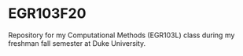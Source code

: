 # EGR103F20
Repository for my Computational Methods (EGR103L) class during my freshman fall semester at Duke University.


